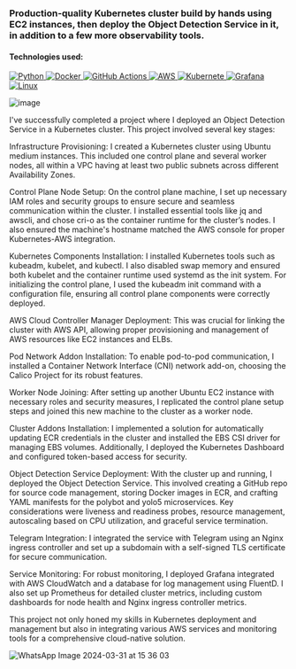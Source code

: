 ### Production-quality Kubernetes cluster build by hands using EC2 instances, then deploy the Object Detection Service in it, in addition to a few more observability tools.

#### Technologies used:
<p align="left">
  <a href="https://www.python.org/" target="_blank">
    <img src="https://img.shields.io/badge/Python-%2314354C.svg?style=flat-square&logo=python&logoColor=white" alt="Python">
  <a href="https://www.docker.com/" target="_blank">
    <img src="https://img.shields.io/badge/Docker-%232496ED.svg?style=flat-square&logo=docker&logoColor=white" alt="Docker">
  </a>
  <a href="https://github.com/features/actions" target="_blank">
    <img src="https://img.shields.io/badge/GitHub%20Actions-%232671E5.svg?style=flat-square&logo=github-actions&logoColor=white" alt="GitHub Actions">
  </a>
  <a href="https://aws.amazon.com/" target="_blank">
    <img src="https://img.shields.io/badge/AWS-%23FF9900.svg?style=flat-square&logo=amazon-aws&logoColor=white" alt="AWS">
  </a>
  <a href="https://kubernetes.io/" target="_blank">
    <img src="https://img.shields.io/badge/Kubernetes-%231572B6.svg?style=flat-square&logo=Jenkins&logoColor=white" alt="Kubernete">
  </a>
  <a href="https://grafana.com/" target="_blank">
    <img src="https://img.shields.io/badge/Grafana-%232496ED.svg?style=flat-square&logo=Jenkins&logoColor=white" alt="Grafana">
  </a>
  <a href="https://linux.org/" target="_blank">
    <img src="https://img.shields.io/badge/Linux-%232496ED.svg?style=flat-square&logo=Jenkins&logoColor=white" alt="Linux">
  </a>


</p>


![image](https://github.com/AmiranIV/Provisioned-K8s-Object-Detection/assets/109898333/2611878c-8d3e-4840-af2b-c08e060c5827)

I've successfully completed a project where I deployed an Object Detection Service in a Kubernetes cluster. This project involved several key stages:

Infrastructure Provisioning: I created a Kubernetes cluster using Ubuntu medium instances. This included one control plane and several worker nodes, all within a VPC having at least two public subnets across different Availability Zones.

Control Plane Node Setup: On the control plane machine, I set up necessary IAM roles and security groups to ensure secure and seamless communication within the cluster. I installed essential tools like jq and awscli, and chose cri-o as the container runtime for the cluster’s nodes. I also ensured the machine's hostname matched the AWS console for proper Kubernetes-AWS integration.

Kubernetes Components Installation: I installed Kubernetes tools such as kubeadm, kubelet, and kubectl. I also disabled swap memory and ensured both kubelet and the container runtime used systemd as the init system. For initializing the control plane, I used the kubeadm init command with a configuration file, ensuring all control plane components were correctly deployed.

AWS Cloud Controller Manager Deployment: This was crucial for linking the cluster with AWS API, allowing proper provisioning and management of AWS resources like EC2 instances and ELBs.

Pod Network Addon Installation: To enable pod-to-pod communication, I installed a Container Network Interface (CNI) network add-on, choosing the Calico Project for its robust features.

Worker Node Joining: After setting up another Ubuntu EC2 instance with necessary roles and security measures, I replicated the control plane setup steps and joined this new machine to the cluster as a worker node.

Cluster Addons Installation: I implemented a solution for automatically updating ECR credentials in the cluster and installed the EBS CSI driver for managing EBS volumes. Additionally, I deployed the Kubernetes Dashboard and configured token-based access for security.

Object Detection Service Deployment: With the cluster up and running, I deployed the Object Detection Service. This involved creating a GitHub repo for source code management, storing Docker images in ECR, and crafting YAML manifests for the polybot and yolo5 microservices. Key considerations were liveness and readiness probes, resource management, autoscaling based on CPU utilization, and graceful service termination.

Telegram Integration: I integrated the service with Telegram using an Nginx ingress controller and set up a subdomain with a self-signed TLS certificate for secure communication.

Service Monitoring: For robust monitoring, I deployed Grafana integrated with AWS CloudWatch and a database for log management using FluentD. I also set up Prometheus for detailed cluster metrics, including custom dashboards for node health and Nginx ingress controller metrics.

This project not only honed my skills in Kubernetes deployment and management but also in integrating various AWS services and monitoring tools 
for a comprehensive cloud-native solution.

![WhatsApp Image 2024-03-31 at 15 36 03](https://github.com/AmiranIV/Provisioned-K8s-Object-Detection/assets/109898333/70967fab-3319-44e8-bf06-15ed45df1f44)
